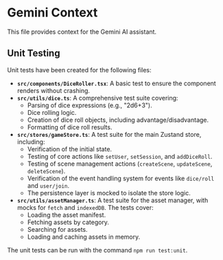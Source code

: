 # Gemini Context

This file provides context for the Gemini AI assistant.

## Unit Testing

Unit tests have been created for the following files:

*   **`src/components/DiceRoller.tsx`**: A basic test to ensure the component renders without crashing.
*   **`src/utils/dice.ts`**: A comprehensive test suite covering:
    *   Parsing of dice expressions (e.g., "2d6+3").
    *   Dice rolling logic.
    *   Creation of dice roll objects, including advantage/disadvantage.
    *   Formatting of dice roll results.
*   **`src/stores/gameStore.ts`**: A test suite for the main Zustand store, including:
    *   Verification of the initial state.
    *   Testing of core actions like `setUser`, `setSession`, and `addDiceRoll`.
    *   Testing of scene management actions (`createScene`, `updateScene`, `deleteScene`).
    *   Verification of the event handling system for events like `dice/roll` and `user/join`.
    *   The persistence layer is mocked to isolate the store logic.
*   **`src/utils/assetManager.ts`**: A test suite for the asset manager, with mocks for `fetch` and `indexedDB`. The tests cover:
    *   Loading the asset manifest.
    *   Fetching assets by category.
    *   Searching for assets.
    *   Loading and caching assets in memory.

The unit tests can be run with the command `npm run test:unit`.
